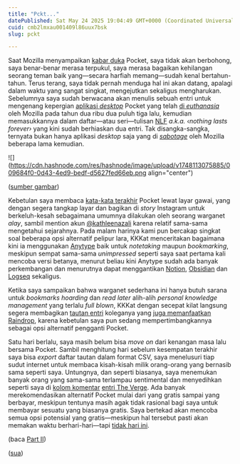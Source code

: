 ```yaml
---
title: "Pckt..."
datePublished: Sat May 24 2025 19:04:49 GMT+0000 (Coordinated Universal Time)
cuid: cmb2lmxau001409l86uux7bsk
slug: pckt

---
```


Saat Mozilla menyampaikan [kabar duka](https://support.mozilla.org/en-US/kb/future-of-pocket) Pocket, saya tidak akan berbohong, saya benar-benar merasa terpukul, saya merasa bagaikan kehilangan seorang teman baik yang—secara harfiah memang—sudah kenal bertahun-tahun. Terus terang, saya tidak pernah menduga hal ini akan datang, apalagi dalam waktu yang sangat singkat, mengejutkan sekaligus mengharukan. Sebelumnya saya sudah berwacana akan menulis sebuah entri untuk mengenang kepergian [aplikasi *desktop*](https://getpocket.com/apps/desktop/) Pocket yang telah [di *euthanasia*](https://support.mozilla.org/en-US/kb/pocket-mac-no-longer-available-faq) oleh Mozilla pada tahun dua ribu dua puluh tiga lalu, kemudian memasukkannya dalam daftar—atau seri—tulisan [NLF](https://blog.sua.ist/nlf) *a.k.a.* *‹nothing lasts forever›* yang kini sudah berhiaskan dua entri. Tak disangka-sangka, ternyata bukan hanya aplikasi *desktop* saja yang di [*sabotage*](https://www.youtube.com/watch?v=z5rRZdiu1UE) oleh Mozilla beberapa lama kemudian.

![](https://cdn.hashnode.com/res/hashnode/image/upload/v1748113075885/009684f0-0d43-4ed9-bedf-d5627fed66eb.png align="center")

([sumber gambar](https://getpocket.com/farewell))

Kebetulan saya membaca [kata-kata terakhir](https://getpocket.com/farewell) Pocket lewat layar gawai, yang dengan segera tangkap layar dan bagikan di *story* Instagram untuk berkeluh-kesah sebagaimana umumnya dilakukan oleh seorang warganet *alay*, sambil mention akun [@kathleenazali](https://www.instagram.com/kathleenazali) karena relatif sama-sama mengetahui sejarahnya. Pada malam harinya kami pun bercakap singkat soal beberapa opsi alternatif pelipur lara, KKKat menceritakan bagaimana kini ia menggunakan [Anytype](https://anytype.io/) baik untuk *notetaking* maupun *bookmarking*, meskipun sempat sama-sama *unimpressed* seperti saya saat pertama kali mencoba versi betanya, menurut beliau kini Anytype sudah ada banyak perkembangan dan menurutnya dapat menggantikan [Notion](https://www.notion.com/), [Obsidian](https://obsidian.md/) dan [Logseq](https://logseq.com/) sekaligus.

Ketika saya sampaikan bahwa warganet sederhana ini hanya butuh sarana untuk *bookmarks hoarding* dan *read later* alih-alih *personal knowledge management* yang terlalu *full blown*, KKKat dengan secepat kilat langsung segera membagikan [tautan entri](https://liyyusof.com/y5-zettelkasten/) koleganya yang [juga memanfaatkan](https://liyyusof.com/nota/) [Raindrop](https://raindrop.io/), karena kebetulan saya pun sedang mempertimbangkannya sebagai opsi alternatif pengganti Pocket.

Satu hari berlalu, saya masih belum bisa *move on* dari kenangan masa lalu bersama Pocket. Sambil menghitung hari sebelum kesempatan terakhir saya bisa *export* daftar tautan dalam format CSV, saya menelusuri tiap sudut internet untuk membaca kisah-kisah milik orang-orang yang bernasib sama seperti saya. Untungnya, dan seperti biasanya, saya menemukan banyak orang yang sama-sama terlampau sentimental dan menyedihkan seperti saya di [kolom komentar](https://www.theverge.com/news/672924/mozilla-pocket-fakespot-shutting-down#comments) [entri The Verge](https://www.theverge.com/news/672924/mozilla-pocket-fakespot-shutting-down). Ada banyak merekomendasikan alternatif Pocket mulai dari yang gratis sampai yang berbayar, meskipun tentunya masih agak tidak rasional bagi saya untuk membayar sesuatu yang biasanya gratis. Saya bertekad akan mencoba semua opsi potensial yang gratis—meskipun hal tersebut pasti akan memakan waktu berhari-hari—tapi [tidak hari ini](https://genius.com/Morgue-vanguard-kontra-muerta-lyrics).

(baca [Part II](https://blog.sua.ist/pckt-part-ii))

([sua](https://sua.ist))
